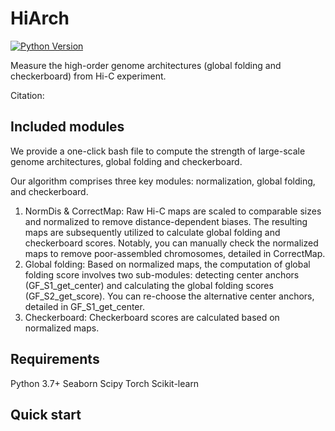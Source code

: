 # HiArch
[![Python Version](https://img.shields.io/badge/python-3.7%2B-blue.svg)](https://www.python.org/downloads/)

Measure the high-order genome architectures (global folding and checkerboard) from Hi-C experiment.

Citation: 

## Included modules
We provide a one-click bash file to compute the strength of large-scale genome architectures, global folding and checkerboard.

Our algorithm comprises three key modules: normalization, global folding, and checkerboard.
1. NormDis & CorrectMap: Raw Hi-C maps are scaled to comparable sizes and normalized to remove distance-dependent biases. The resulting maps are subsequently utilized to calculate global folding and checkerboard scores. Notably, you can manually check the normalized maps to remove poor-assembled chromosomes, detailed in CorrectMap.
2. Global folding: Based on normalized maps, the computation of global folding score involves two sub-modules: detecting center anchors (GF_S1_get_center) and calculating the global folding scores (GF_S2_get_score). You can re-choose the alternative center anchors, detailed in GF_S1_get_center.
3. Checkerboard: Checkerboard scores are calculated based on normalized maps.

## Requirements
Python 3.7+
Seaborn
Scipy
Torch
Scikit-learn

## Quick start
